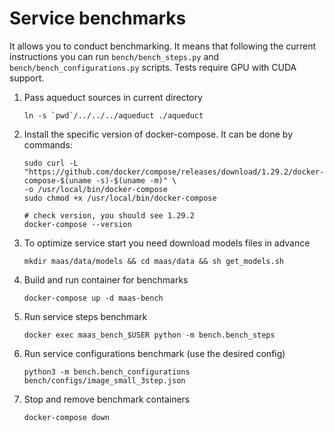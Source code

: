 # Service benchmarks
It allows you to conduct benchmarking. It means that following the current instructions you can run 
`bench/bench_steps.py` and `bench/bench_configurations.py` scripts.
Tests require GPU with CUDA support. 

1. Pass aqueduct sources in current directory
    ```shell
    ln -s `pwd`/../../../aqueduct ./aqueduct
    ```
1. Install the specific version of docker-compose. It can be done by commands:
    ```shell
    sudo curl -L "https://github.com/docker/compose/releases/download/1.29.2/docker-compose-$(uname -s)-$(uname -m)" \
    -o /usr/local/bin/docker-compose
    sudo chmod +x /usr/local/bin/docker-compose
    
    # check version, you should see 1.29.2
    docker-compose --version
    ```
1. To optimize service start you need download models files in advance
    ```shell
    mkdir maas/data/models && cd maas/data && sh get_models.sh
    ```
1. Build and run container for benchmarks
    ```shell
    docker-compose up -d maas-bench
    ```
1. Run service steps benchmark
    ```shell
    docker exec maas_bench_$USER python -m bench.bench_steps
    ```
1. Run service configurations benchmark (use the desired config)
    ```shell
    python3 -m bench.bench_configurations bench/configs/image_small_3step.json
    ```
1. Stop and remove benchmark containers
    ```shell
    docker-compose down
    ```